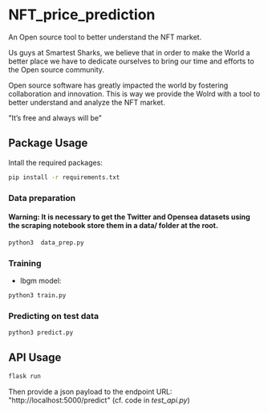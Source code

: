 # NFT_price_prediction

An Open source tool to better understand the NFT market.


Us guys at Smartest Sharks, we believe that in order to make the World a better place we have to dedicate ourselves to bring our time and efforts to the Open source community. 

Open source software has greatly impacted the world by fostering collaboration and innovation. This is way we provide the Wolrd with a tool to better understand and analyze the NFT market.

"It’s free and always will be"

## Package Usage

Intall the required packages:

```bash
pip install -r requirements.txt
```

### Data preparation

#### Warning: It is necessary to get the Twitter and Opensea datasets using the scraping notebook store them in a data/ folder at the root.

```bash
python3  data_prep.py
```

### Training 

* lbgm model: 
```bash
python3 train.py
``` 

### Predicting on test data

```bash
python3 predict.py
```

## API Usage


```bash
flask run
```

Then provide a json payload to the endpoint URL: "http://localhost:5000/predict" (cf. code in *test_api.py*) 
 
